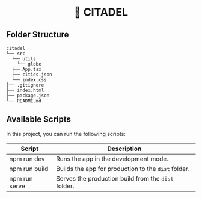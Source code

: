 <div align="center">
  <h1>
    🏰 CITADEL
  </h1>
</div>

## Folder Structure

```
citadel
└── src
  └── utils
    └── globe
  ├── App.tsx
  ├── cities.json
  └── index.css
├── .gitignore
├── index.html
├── package.json
└── README.md
```

## Available Scripts

In this project, you can run the following scripts:

| Script        | Description                                         |
| ------------- | --------------------------------------------------- |
| npm run dev   | Runs the app in the development mode.               |
| npm run build | Builds the app for production to the `dist` folder. |
| npm run serve | Serves the production build from the `dist` folder. |
